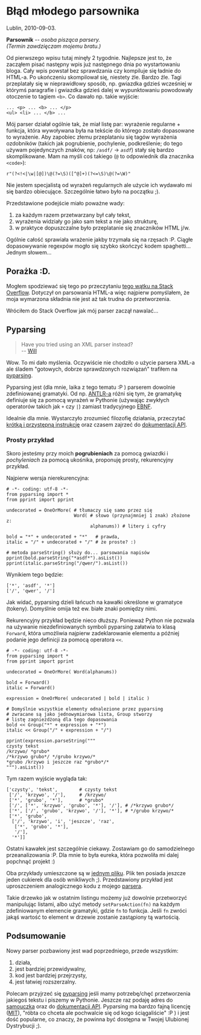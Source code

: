 # Błąd młodego parsownika

Lublin, 2010-09-03.

**Parsownik** -- *osoba pisząca parsery.<br />
(Termin zawdzięczam mojemu bratu.)*

Od pierwszego wpisu tutaj minęły 2 tygodnie. Najlepsze jest to, że
zacząłem pisać następny wpis już następnego dnia po wystartowaniu
bloga. Cały wpis powstał bez sprawdzania czy kompiluje się ładnie do
HTML-a. Po ukończeniu skompilował się, niestety źle. Bardzo
źle. Tagi przeplatały się w nieprawidłowy sposób, np. gwiazdka gdzieś
wcześniej w którymś paragrafie i gwiazdka gdzieś dalej w wypunktowaniu
powodowały otoczenie to tagiem `<b>`. Co dawało np. takie wyjście:

    ... <p> ... <b> ... </p>
    <ul> <li> ... </b> ...

Mój parser działał ogólnie tak, że miał listę par: wyrażenie regularne +
funkcja, która wywoływana była na tekście do którego zostało
dopasowane to wyrażenie. Aby zapobiec złemu przeplataniu się tagów
wyrażenia ozdobników (takich jak pogrubienie, pochylenie,
podkreślenie; do tego używam pojedynczych znaków, np: `/asdf/` →
*`asdf`*) stały się bardzo skomplikowane. Mam na myśli coś
takiego (`@` to odpowiednik dla znacznika `<code>`):

    r"(?<!<|\w|[@])\@(?=\S)([^@]+)(?<=\S)\@(?=\W)"


Nie jestem specjalistą od wyrażeń regularnych ale użycie ich wydawało
mi się bardzo obiecujące. Szczególnie łatwo było na początku ;).

Przedstawione podejście miało poważne wady:

1. za każdym razem przetwarzany był cały tekst,
2. wyrażenia widziały go jako sam tekst a nie jako strukturę,
3. w praktyce dopuszczalne było przeplatanie się znaczników HTML j/w.

Ogólnie całość sprawiała wrażenie jakby trzymała się na rzęsach :P.
Ciągłe dopasowywanie regexpów mogło się szybko skończyć kodem
spaghetti... Jednym słowem...

## Porażka :D.

Mogłem spodziewać się tego po przeczytaniu
[tego wątku na Stack Overflow](http://stackoverflow.com/questions/1732348/regex-match-open-tags-except-xhtml-self-contained-tags/1732454).
Dotyczył on parsowania HTML-a więc najpierw pomyślałem, że moja
wymarzona składnia nie jest aż tak trudna do przetworzenia.

Wróciłem do Stack Overflow jak mój parser zaczął nawalać...

## Pyparsing

> Have you tried using an XML parser instead?<br />
> -- [Will](http://stackoverflow.com/questions/1732348/regex-match-open-tags-except-xhtml-self-contained-tags/1732454#1732454)


Wow. To mi dało myślenia. Oczywiście nie chodziło o użycie parsera XML-a
ale śladem "gotowych, dobrze sprawdzonych rozwiązań" trafiłem na
[pyparsing](http://pyparsing.wikispaces.com/).

Pyparsing jest (dla mnie, laika z tego tematu :P ) parserem dowolnie
zdefiniowanej gramatyki. Od np. [ANTLR-a](http://www.antlr.org/) różni się
tym, że gramatykę definiuje się za pomocą wyrażeń w Pythonie (używając
zwykłych operatorów takich jak `+` czy `|`)
zamiast tradycyjnego [EBNF](http://pl.wikipedia.org/wiki/Notacja_EBNF).

Idealnie dla mnie. Wystarczyło zrozumieć filozofię działania,
przeczytać
[krótką i przystępną instrukcję](http://pyparsing.svn.sourceforge.net/viewvc/pyparsing/src/HowToUsePyparsing.html)
oraz czasem zajrzeć do
[dokumentacji API](http://packages.python.org/pyparsing/).

### Prosty przykład
Skoro jesteśmy przy moich **pogrubieniach** za pomocą gwiazdki i
*pochyleniach* za pomocą ukośnika, proponuję prosty, rekurencyjny przykład.

Najpierw wersja nierekurencyjna:

    # -*- coding: utf-8 -*-
    from pyparsing import *
    from pprint import pprint

    undecorated = OneOrMore( # tłumaczy się samo przez się
                             Word( # słowo (przynajmniej 1 znak) złożone z:
                                   alphanums)) # litery i cyfry

    bold = "*" + undecorated + "*"   # prawda,
    italic = "/" + undecorated + "/" # że proste? :)

    # metoda parseString() służy do... parsowania napisów
    pprint(bold.parseString("*asdf*").asList())
    pprint(italic.parseString("/qwer/").asList())

Wynikiem tego będzie:

    ['*', 'asdf', '*']
    ['/', 'qwer', '/']

Jak widać, pyparsing dzieli łańcuch na kawałki określone w gramatyce
(tokeny). Domyślnie omija też ew. białe znaki pomiędzy nimi.

Rekurencyjny przykład będzie nieco dłuższy. Ponieważ Python nie pozwala
na używanie niezdefiniowanych symboli pyparsing załatwia to
klasą `Forward`, która umożliwia najpierw zadeklarowanie elementu
a później podanie jego definicji za pomocą operatora `<<`.

    # -*- coding: utf-8 -*-
    from pyparsing import *
    from pprint import pprint

    undecorated = OneOrMore( Word(alphanums))

    bold = Forward()
    italic = Forward()

    expression = OneOrMore( undecorated | bold | italic )

    # Domyślnie wszystkie elementy odnalezione przez pyparsing
    # zwracane są jako jednowymiarowa lista, Group stworzy
    # listę zagnieżdżoną dla tego dopasowania
    bold << Group("*" + expression + "*")
    italic << Group("/" + expression + "/")

    pprint(expression.parseString("""
    czysty tekst
    /krzywo/ *grubo*
    /*krzywo grubo*/ */grubo krzywo/*
    *grubo /krzywo i jeszcze raz *grubo*/*
    """).asList())


Tym razem wyjście wygląda tak:

    ['czysty', 'tekst',        # czysty tekst
     ['/', 'krzywo', '/'],     # /krzywo/
     ['*', 'grubo', '*'],      # *grubo*
     ['/', ['*', 'krzywo', 'grubo', '*'], '/'], # /*krzywo grubo*/
     ['*', ['/', 'grubo', 'krzywo', '/'], '*'], # */grubo krzywo/*
     ['*', 'grubo',
      ['/', 'krzywo', 'i', 'jeszcze', 'raz',
       ['*', 'grubo', '*'],
       '/'],
      '*']]

Ostatni kawałek jest szczególnie ciekawy. Zostawiam go
do samodzielnego przeanalizowania :P. Dla mnie to była eureka,
która pozwoliła mi dalej popchnąć projekt :)

Oba przykłady umieszczone są w [jednym pliku](olt/input/blad-mlodego-parsownika.py).
Plik ten posiada jeszcze jeden cukierek dla osób wnikliwych ;).
Przedstawiony przykład jest uproszczeniem analogicznego kodu
z mojego [parsera](http://github.com/santamon/makeblog/blob/master/txt-to-html/txt-to-html.py).

Takie drzewko jak w ostatnim listingu możemy już dowolnie przetworzyć
manipulując listami, albo użyć metody `setParseAction(fn)` na każdym
zdefiniowanym elemencie gramatyki, gdzie `fn` to funkcja.
Jeśli `fn` zwróci jakąś wartość to element w drzewie zostanie
zastąpiony tą wartością.

## Podsumowanie

Nowy parser pozbawiony jest wad poprzedniego, przede wszystkim:

1. działa,
2. jest bardziej przewidywalny,
3. kod jest bardziej przejrzysty,
4. jest łatwiej rozszerzalny.

Polecam przyjrzeć się [pyparsing](http://pyparsing.wikispaces.com/)
jeśli mamy potrzebę/chęć przetworzenia jakiegoś tekstu i piszemy w
Pythonie. Jeszcze raz podaję adres do
[samouczka](http://pyparsing.svn.sourceforge.net/viewvc/pyparsing/src/HowToUsePyparsing.html)
oraz do [dokumentacji API](http://packages.python.org/pyparsing/).
Pyparsing ma bardzo fajną licencję
([MIT](http://www.opensource.org/licenses/mit-license.php)), "róbta co
chceta ale pochwalcie się od kogo ściągaliście" :P ) i jest dość
popularne, co znaczy, że powinna być dostępna w Twojej Ulubionej
Dystrybucji ;).

